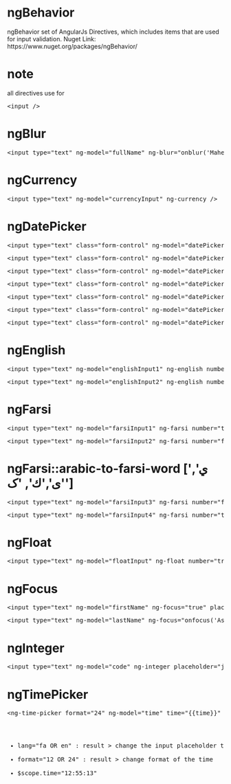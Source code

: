 <h1>ngBehavior</h1>
<p>
ngBehavior set of AngularJs Directives, which includes items that are used for input validation.
Nuget Link: https://www.nuget.org/packages/ngBehavior/
</p>

<h1>note</h1>
<p>all directives use for <pre>&#60;input /></pre></p>

<h1>ngBlur</h1>
<pre>&#60;input type="text" ng-model="fullName" ng-blur="onblur('Maher Ashori')" placeholder="Full Name" /></pre>

<h1>ngCurrency</h1>
<pre>&#60;input type="text" ng-model="currencyInput" ng-currency /></pre>

<h1>ngDatePicker</h1>
<pre>&#60;input type="text" class="form-control" ng-model="datePicker1" ng-date-picker placeholder="sample 1" /></pre>

<pre>&#60;input type="text" class="form-control" ng-model="datePicker2" ng-date-picker format="yy/mm/dd" placeholder="sample 2" /></pre>

<pre>&#60;input type="text" class="form-control" ng-model="datePicker3" ng-date-picker format="yy/mm/dd" change-year="true" change-month="true" placeholder="sample 3" /></pre>

<pre>&#60;input type="text" class="form-control" ng-model="datePicker5" ng-date-picker format="yy/mm/dd" min-date="2015/03/01" max-date="2015/03/10" placeholder="sample 4" /></pre>

<pre>&#60;input type="text" class="form-control" ng-model="datePicker6" ng-date-picker format="yy/mm/dd" min-date="2015/03/01" max-date="today" placeholder="sample 4" /></pre>

<pre>&#60;input type="text" class="form-control" ng-model="datePicker6" ng-date-picker format="yy/mm/dd" months-number="2" placeholder="sample 4" /></pre>

<pre>&#60;input type="text" class="form-control" ng-model="datePicker6" ng-date-picker format="yy/mm/dd" show-button-panel="true" placeholder="sample 4" /></pre>

<h1>ngEnglish</h1>
<pre>&#60;input type="text" ng-model="englishInput1" ng-english number="true" placeholder="just english with Number" /></pre>

<pre>&#60;input type="text" ng-model="englishInput2" ng-english number="false" placeholder="just english without Number" /></pre>
  
<h1>ngFarsi</h1>
<pre>&#60;input type="text" ng-model="farsiInput1" ng-farsi number="true" placeholder="just Farsi with Number" /></pre>
<pre>&#60;input type="text" ng-model="farsiInput2" ng-farsi number="false" placeholder="just Farsi & No number" /></pre>

<h1>ngFarsi::arabic-to-farsi-word ['ي', 'ی','ك', 'ک']</h1>
<pre>&#60;input type="text" ng-model="farsiInput3" ng-farsi number="false" arabic-to-farsi-word="true" placeholder="just Farsi & No number & arabic to farsi word" /></pre>

<pre>&#60;input type="text" ng-model="farsiInput4" ng-farsi number="true" arabic-to-farsi-word="true" placeholder="just Farsi & With number & arabic to farsi word" /></pre>

<h1>ngFloat</h1>
<pre>&#60;input type="text" ng-model="floatInput" ng-float number="true" placeholder="type 1.55 OR etc" /></pre>

<h1>ngFocus</h1>
<pre>&#60;input type="text" ng-model="firstName" ng-focus="true" placeholder="FirstName" /></pre>

<pre>&#60;input type="text" ng-model="lastName" ng-focus="onfocus('Ashori')" placeholder="LastName" /></pre>
    
<h1>ngInteger</h1>
<pre>&#60;input type="text" ng-model="code" ng-integer placeholder="just integer" /></pre>

<h1>ngTimePicker</h1>
<pre>&#60;ng-time-picker format="24" ng-model="time" time="{{time}}" lang="fa">&#60;/ng-time-picker><pre>

<ul>
<li>lang="fa OR en" : result > change the input placeholder text</li>
<li>format="12 OR 24" : result > change format of the time</li>
<li>$scope.time="12:55:13"</li>
</ul>
